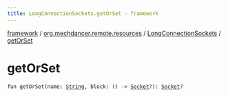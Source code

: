 ```yaml
---
title: LongConnectionSockets.getOrSet - framework
---
```


[framework](../../index.html) / [org.mechdancer.remote.resources](../index.html) / [LongConnectionSockets](index.html) / [getOrSet](./get-or-set.html)

# getOrSet

`fun getOrSet(name: `[`String`](https://kotlinlang.org/api/latest/jvm/stdlib/kotlin/-string/index.html)`, block: () -> `[`Socket`](https://docs.oracle.com/javase/6/docs/api/java/net/Socket.html)`?): `[`Socket`](https://docs.oracle.com/javase/6/docs/api/java/net/Socket.html)`?`